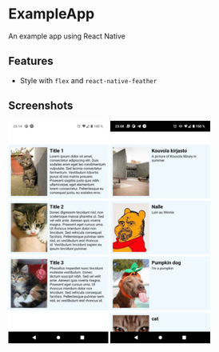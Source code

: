 # ExampleApp

An example app using React Native

## Features

- Style with `flex` and `react-native-feather`

## Screenshots
<div>
<img src="./screenshots/assignment-1.jpg" alt="ass1" width="200"/>
<img src="./screenshots/assignment-3.jpg" alt="ass3" width="200"/>
</div>
